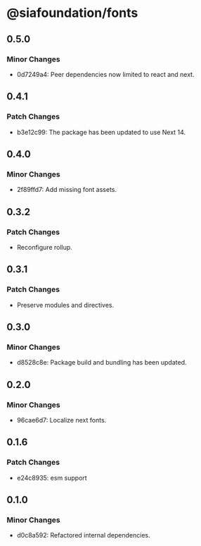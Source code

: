# @siafoundation/fonts

## 0.5.0

### Minor Changes

- 0d7249a4: Peer dependencies now limited to react and next.

## 0.4.1

### Patch Changes

- b3e12c99: The package has been updated to use Next 14.

## 0.4.0

### Minor Changes

- 2f89ffd7: Add missing font assets.

## 0.3.2

### Patch Changes

- Reconfigure rollup.

## 0.3.1

### Patch Changes

- Preserve modules and directives.

## 0.3.0

### Minor Changes

- d8528c8e: Package build and bundling has been updated.

## 0.2.0

### Minor Changes

- 96cae6d7: Localize next fonts.

## 0.1.6

### Patch Changes

- e24c8935: esm support

## 0.1.0

### Minor Changes

- d0c8a592: Refactored internal dependencies.
